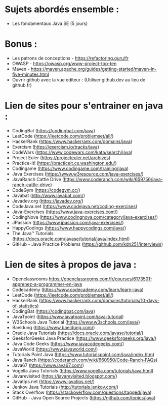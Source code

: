 # Sujets abordés ensemble :
- Les fondamentaux Java SE (5 jours)

# Bonus :
- Les patrons de conceptions - https://refactoring.guru/fr
- OWASP - https://owasp.org/www-project-top-ten
- Maven - https://maven.apache.org/guides/getting-started/maven-in-five-minutes.html
- Ouvrir github avec la vue editeur : (Utiliser github.dev au lieu de github.fr)

# Lien de sites pour s'entrainer en java :

- CodingBat (https://codingbat.com/java)
- LeetCode (https://leetcode.com/problemset/all/)
- HackerRank (https://www.hackerrank.com/domains/java)
- Exercism (https://exercism.io/tracks/java)
- CodeWars (https://www.codewars.com/kata/search/java)
- Project Euler (https://projecteuler.net/archives)
- Practice-It! (https://practiceit.cs.washington.edu/)
- Codingame (https://www.codingame.com/training/java)
- Java Exercises (https://www.w3resource.com/java-exercises/)
- JavaRanch Cattle Drive (https://www.coderanch.com/wiki/659756/java-ranch-cattle-drive)
- CodeGym (https://codegym.cc/)
- Javabat (http://www.javabat.com/)
- Javadev.org (https://javadev.org/)
- CodeJava.net (https://www.codejava.net/coding-exercises)
- Java-Exercises (https://www.java-exercises.com/)
- CodingNova (https://www.codingnova.com/category/java-exercises/)
- JPassion (https://www.jpassion.com/java-exercises/)
- HappyCodings (https://www.happycodings.com/java/)
- The Java™ Tutorials (https://docs.oracle.com/javase/tutorial/java/index.html)
- GitHub - Java Practice Problems (https://github.com/kdn251/interviews)

# Lien de sites à propos de java :

- Openclassrooms https://openclassrooms.com/fr/courses/6173501-apprenez-a-programmer-en-java
- Codecademy (https://www.codecademy.com/learn/learn-java)
- LeetCode (https://leetcode.com/problemset/all/)
- HackerRank (https://www.hackerrank.com/domains/tutorials/10-days-of-statistics)
- CodingBat (https://codingbat.com/java)
- JavaTpoint (https://www.javatpoint.com/java-tutorial)
- W3Schools Java Tutorial (https://www.w3schools.com/java/)
- Baeldung (https://www.baeldung.com/)
- Oracle Java Tutorials (https://docs.oracle.com/javase/tutorial/)
- GeeksforGeeks Java Practice (https://www.geeksforgeeks.org/java/)
- Java Code Geeks (https://www.javacodegeeks.com/)
- JavaWorld (https://www.javaworld.com/)
- Tutorials Point Java (https://www.tutorialspoint.com/java/index.htm)
- Java Ranch (https://coderanch.com/wiki/660950/Code-Ranch-FAQs)
- Java67 (https://www.java67.com/)
- Vogella Java Tutorials (https://www.vogella.com/tutorials/java.html)
- Javarevisited (https://javarevisited.blogspot.com/)
- Javatips.net (https://www.javatips.net/)
- Jenkov Java Tutorials (http://tutorials.jenkov.com/)
- Stack Overflow (https://stackoverflow.com/questions/tagged/java)
- GitHub - Java Open Source Projects (https://github.com/topics/java) 

